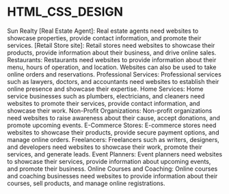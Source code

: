 # HTML_CSS_DESIGN
Sun Realty [Real Estate Agent]: Real estate agents need websites to showcase properties, provide contact information, and promote their services.
[Retail Store site]: Retail stores need websites to showcase their products, provide information about their business, and drive online sales.
Restaurants: Restaurants need websites to provide information about their menu, hours of operation, and location. Websites can also be used to take online orders and reservations.
Professional Services: Professional services such as lawyers, doctors, and accountants need websites to establish their online presence and showcase their expertise.
Home Services: Home service businesses such as plumbers, electricians, and cleaners need websites to promote their services, provide contact information, and showcase their work.
Non-Profit Organizations: Non-profit organizations need websites to raise awareness about their cause, accept donations, and promote upcoming events.
E-Commerce Stores: E-commerce stores need websites to showcase their products, provide secure payment options, and manage online orders.
Freelancers: Freelancers such as writers, designers, and developers need websites to showcase their work, promote their services, and generate leads.
Event Planners: Event planners need websites to showcase their services, provide information about upcoming events, and promote their business.
Online Courses and Coaching: Online courses and coaching businesses need websites to provide information about their courses, sell products, and manage online registrations.
